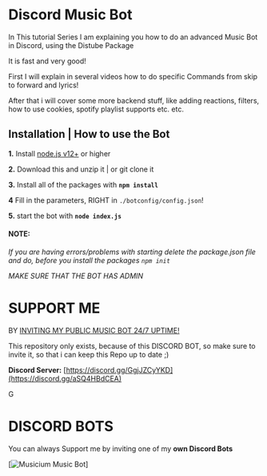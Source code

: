 # Discord Music Bot

In This tutorial Series I am explaining you how to do an advanced Music Bot in Discord, using the Distube Package

It is fast and very good!

First I will explain in several videos how to do specific Commands from skip to forward and lyrics!

After that i will cover some more backend stuff, like adding reactions, filters, how to use cookies, spotify playlist supports etc. etc.

## Installation | How to use the Bot

 **1.** Install [node.js v12+](https://nodejs.org/api/cli.html#cli_unhandled_rejections_mode) or higher

 **2.** Download this and unzip it    |    or git clone it

 **3.** Install all of the packages with **`npm install`**

 **4** Fill in the parameters, RIGHT in `./botconfig/config.json`!

 **5.** start the bot with **`node index.js`**

#### **NOTE:**

*If you are having errors/problems with starting delete the package.json file and do, before you install the packages `npm init`*

*MAKE SURE THAT THE BOT HAS ADMIN*

# SUPPORT ME
BY [INVITING MY PUBLIC MUSIC BOT 24/7 UPTIME!]()

This repository only exists, because of this DISCORD BOT, so make sure to invite it, so that i can keep this Repo up to date ;)


**Discord Server:**
[https://discord.gg/GgjJZCyYKD](https://discord.gg/aSQ4HBdCEA)


G
# DISCORD BOTS

You can always Support me by inviting one of my **own Discord Bots**

[![Musicium Music Bot]()]
